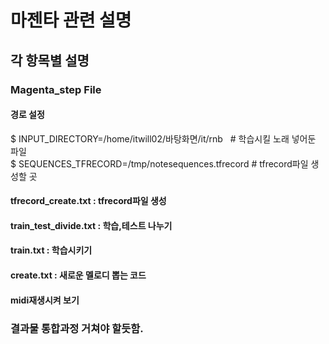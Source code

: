 # 마젠타 관련 설명

## 각 항목별 설명


### Magenta_step File
#### 경로 설정 
$ INPUT_DIRECTORY=/home/itwill02/바탕화면/it/rnb       # 학습시킬 노래 넣어둔 파일 \
$ SEQUENCES_TFRECORD=/tmp/notesequences.tfrecord    # tfrecord파일 생성할 곳 

#### tfrecord_create.txt : tfrecord파일 생성 
#### train_test_divide.txt : 학습,테스트 나누기 
#### train.txt : 학습시키기
#### create.txt : 새로운 멜로디 뽑는 코드


#### midi재생시켜 보기 




### 결과물 통합과정 거쳐야 할듯함.
